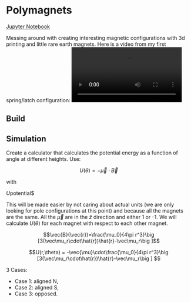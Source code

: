 # Polymagnets

[Jupyter Notebook](README.ipynb)


Messing around with creating interesting magnetic configurations with 3d printing and little rare earth magnets. Here is a video from my first spring/latch configuration: ![](./assets/video.mp4)

## Build

## Simulation

Create a calculator that calculates the potential energy as a function of angle at different heights. Use:

$$U(\theta) = -\vec{\mu}\cdot\vec{B}$$

with

$U \textrm{potential}$$

This will be made easier by not caring about actual units (we are only looking for pole configurations at this point) and because all the magnets are the same. All the $\vec\mu$ are in the $\hat{z}$ direction and either 1 or -1. We will calculate $U(\theta)$ for each magnet with respect to each other magnet. 

$$\vec{B}(\vec{r})=\frac{\mu_0}{4\pi r^3}\big [3(\vec\mu_r\cdot\hat{r})\hat{r}-\vec\mu_r\big ]$$

$$U(r,\theta) = -\vec{\mu}\cdot\frac{\mu_0}{4\pi r^3}\big [3(\vec\mu_r\cdot\hat{r})\hat{r}-\vec\mu_r\big ] $$

3 Cases:
- Case 1: aligned N, 
- Case 2: aligned S, 
- Case 3: opposed.
